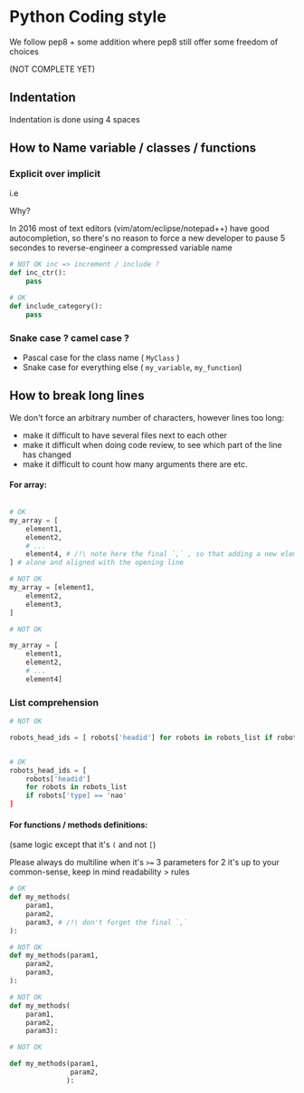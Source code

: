 # Python Coding style

We follow pep8 + some addition where pep8 still offer some freedom
of choices

(NOT COMPLETE YET)

## Indentation

Indentation is done using 4 spaces

## How to Name variable / classes / functions


### Explicit over implicit
i.e 

Why?

In 2016 most of text editors (vim/atom/eclipse/notepad++)
have good autocompletion, so there's no reason to force
a new developer to pause 5 secondes to reverse-engineer
a compressed variable name


```python
# NOT OK inc => increment / include ?
def inc_ctr():
    pass

# OK
def include_category():
    pass
```

### Snake case ? camel case ?

   * Pascal case for the class name ( `MyClass`  )
   * Snake case for everything else ( `my_variable`, `my_function`)


## How to break long lines

We don't force an arbitrary number of characters, however lines too long:
  * make it difficult to have several files next to each other
  * make it difficult when doing code review, to see which part of the line has changed
  * make it difficult to count how many arguments there are etc.

#### For array:

```python

# OK
my_array = [
    element1,
    element2,
    # ...
    element4, # /!\ note here the final `,` , so that adding a new element create a nice diff
] # alone and aligned with the opening line

# NOT OK
my_array = [element1,
    element2,
    element3,
]

# NOT OK

my_array = [
    element1,
    element2,
    # ...
    element4]
```

### List comprehension

```python
# NOT OK

robots_head_ids = [ robots['headid'] for robots in robots_list if robots['type'] == 'nao' ]


# OK
robots_head_ids = [
    robots['headid']
    for robots in robots_list
    if robots['type] == 'nao'
]
```
 


#### For functions / methods definitions:
(same logic except that it's `(` and not `[`) 

Please always do multiline when it's `>=` 3 parameters
for 2 it's up to your common-sense, keep in mind readability > rules


```python
# OK
def my_methods(
    param1,
    param2,
    param3, # /!\ don't forget the final `,`
):

# NOT OK
def my_methods(param1,
    param2,
    param3,
):

# NOT OK
def my_methods(
    param1,
    param2,
    param3):

# NOT OK

def my_methods(param1,
               param2,
              ):
```
